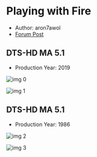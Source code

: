 # Playing with Fire

* Author: aron7awol
* [Forum Post](https://www.avsforum.com/threads/bass-eq-for-filtered-movies.2995212/post-58449668)

## DTS-HD MA 5.1

* Production Year: 2019

![img 0](https://i.imgur.com/KZSGPBE.jpg)

![img 1](https://i.imgur.com/pK4sjuW.png)

## DTS-HD MA 5.1

* Production Year: 1986

![img 2](https://i.imgur.com/KZSGPBE.jpg)

![img 3](https://i.imgur.com/pK4sjuW.png)

